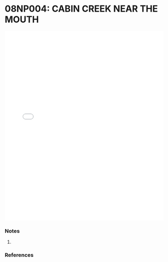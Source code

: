 # 08NP004: CABIN CREEK NEAR THE MOUTH

<iframe src="/distribution_estimation/_static/stations/08NP004_fdc.html" width="100%" height="600" frameborder="0"></iframe>

### Notes
1. 

### References

